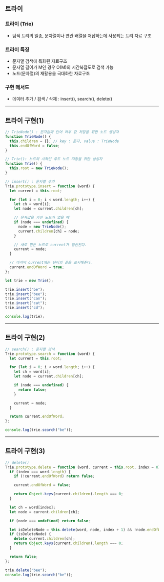 ## 트라이

### 트라이 (Trie)

- 탐색 트리의 일종, 문자열이나 연관 배열을 저잡하는데 사용되는 트리 자료 구조

### 트라이 특징

- 문자열 검색에 특화된 자료구조
- 문자열 길이가 M인 경우 O(M)의 시간복잡도로 검색 가능
- 노드(문자열)의 재활용을 극대화한 자료구조

### 구현 메서드

- 데이터 추가 / 검색 / 삭제 : insert(), search(), delete()

---

## 트라이 구현(1)

```javascript
// TrieNode() : 문자값과 단어 여부 값 저장을 위한 노드 생성자
function TrieNode() {
  this.children = {}; // key : 문자, value : TrieNode
  this.endOfWord = false;
}

// Trie(): 노드의 시작인 루트 노드 저장을 위한 생성자
function Trie() {
  this.root = new TrieNode();
}

// insert() : 문자열 추가
Trie.prototype.insert = function (word) {
  let current = this.root;

  for (let i = 0; i < word.length; i++) {
    let ch = word[i];
    let node = current.children[ch];

    // 문자값을 가진 노드가 없을 때
    if (node === undefined) {
      node = new TrieNode();
      current.children[ch] = node;
    }

    // 새로 만든 노드로 current가 갱신된다.
    current = node;
  }

  // 마지막 current에는 단어의 끝을 표시해준다.
  current.endOfWord = true;
};

let trie = new Trie();

trie.insert("be");
trie.insert("bee");
trie.insert("can");
trie.insert("cat");
trie.insert("cd");

console.log(trie);
```

---

## 트라이 구현(2)

```javascript
// search() : 문자열 검색
Trie.prototype.search = function (word) {
  let current = this.root;

  for (let i = 0; i < word.length; i++) {
    let ch = word[i];
    let node = current.children[ch];

    if (node === undefined) {
      return false;
    }

    current = node;
  }

  return current.endOfWord;
};

console.log(trie.search("be"));
```

---

## 트라이 구현(3)

```javascript
// delete()
Trie.prototype.delete = function (word, current = this.root, index = 0) {
  if (index === word.length) {
    if (!current.endOfWord) return false;

    current.endOfWord = false;

    return Object.keys(current.children).length === 0;
  }

  let ch = word[index];
  let node = current.children[ch];

  if (node === undefined) return false;

  let isDeleteNode = this.delete(word, node, index + 1) && !node.endOfWord;
  if (isDeleteNode) {
    delete current.children[ch];
    return Object.keys(current.children).length === 0;
  }

  return false;
};

trie.delete("bee");
console.log(trie.search("be"));
```

